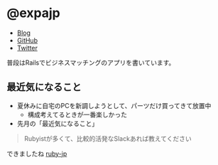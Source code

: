 # @expajp

* [Blog](http://expajp-tech.hatenablog.com/)
* [GitHub](https://github.com/expajp)
* [Twitter](https://twitter.com/expajp)

普段はRailsでビジネスマッチングのアプリを書いています。

## 最近気になること
* 夏休みに自宅のPCを新調しようとして、パーツだけ買ってきて放置中
  * 構成考えてるときが一番楽しかった
* 先月の「最近気になること」
> Rubyistが多くて、比較的活発なSlackあれば教えてください

できましたね [ruby-jp](https://join.slack.com/t/ruby-jp/shared_invite/enQtNzE1NDg1ODE2MDM2LTE1NTc2Y2M0ZThlNzdmOWEyZjYwZjdhZDAwNjNhMGE0NDJiODcwMTNkZWRjOTgyMzNkZjEyMmQ1ZWYyNzkzYzk)
